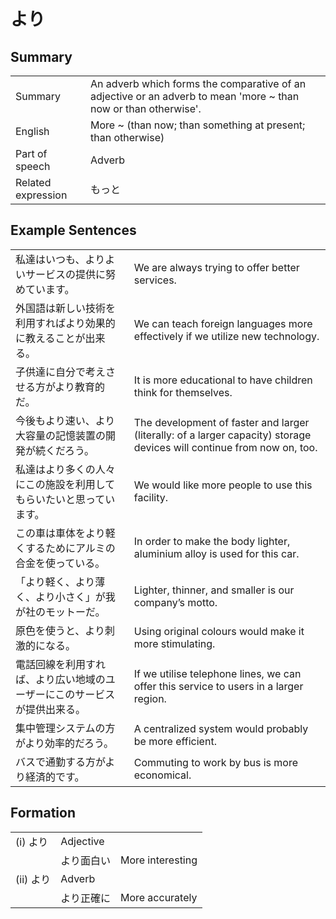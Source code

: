 # より

## Summary

<table><tr>   <td>Summary</td>   <td>An adverb which forms the comparative of an adjective or an adverb to mean 'more ~ than now or than otherwise'.</td></tr><tr>   <td>English</td>   <td>More ~ (than now; than something at present; than otherwise)</td></tr><tr>   <td>Part of speech</td>   <td>Adverb</td></tr><tr>   <td>Related expression</td>   <td>もっと</td></tr></table>

## Example Sentences

<table><tr>   <td>私達はいつも、よりよいサービスの提供に努めています。</td>   <td>We are always trying to offer better services.</td></tr><tr>   <td>外国語は新しい技術を利用すればより効果的に教えることが出来る。</td>   <td>We can teach foreign languages more effectively if we utilize new technology.</td></tr><tr>   <td>子供達に自分で考えさせる方がより教育的だ。</td>   <td>It is more educational to have children think for themselves.</td></tr><tr>   <td>今後もより速い、より大容量の記憶装置の開発が続くだろう。</td>   <td>The development of faster and larger (literally: of a larger capacity) storage devices will continue from now on, too.</td></tr><tr>   <td>私達はより多くの人々にこの施設を利用してもらいたいと思っています。</td>   <td>We would like more people to use this facility.</td></tr><tr>   <td>この車は車体をより軽くするためにアルミの合金を使っている。</td>   <td>In order to make the body lighter, aluminium alloy is used for this car.</td></tr><tr>   <td>「より軽く、より薄く、より小さく」が我が社のモットーだ。</td>   <td>Lighter, thinner, and smaller is our company’s motto.</td></tr><tr>   <td>原色を使うと、より刺激的になる。</td>   <td>Using original colours would make it more stimulating.</td></tr><tr>   <td>電話回線を利用すれば、より広い地域のユーザーにこのサービスが提供出来る。</td>   <td>If we utilise telephone lines, we can offer this service to users in a larger region.</td></tr><tr>   <td>集中管理システムの方がより効率的だろう。</td>   <td>A centralized system would probably be more efficient.</td></tr><tr>   <td>バスで通勤する方がより経済的です。</td>   <td>Commuting to work by bus is more economical.</td></tr></table>

## Formation

<table class="table"><tbody><tr class="tr head"><td class="td"><span class="numbers">(i)</span> <span class="concept">より</span></td><td class="td"><span>Adjective</span><span class="concept"></span></td><td class="td"></td></tr><tr class="tr"><td class="td"></td><td class="td"><span class="concept">より</span><span>面白い</span></td><td class="td"><span>More interesting</span></td></tr><tr class="tr head"><td class="td"><span class="numbers">(ii)</span> <span class="concept">より</span></td><td class="td"><span>Adverb</span><span class="concept"></span></td><td class="td"></td></tr><tr class="tr"><td class="td"></td><td class="td"><span class="concept">より</span><span>正確に</span></td><td class="td"><span>More accurately</span></td></tr></tbody></table>

